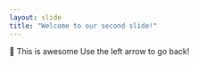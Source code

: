 ```yaml
---
layout: slide
title: "Welcome to our second slide!"
---
```

🤘 This is awesome
Use the left arrow to go back!
